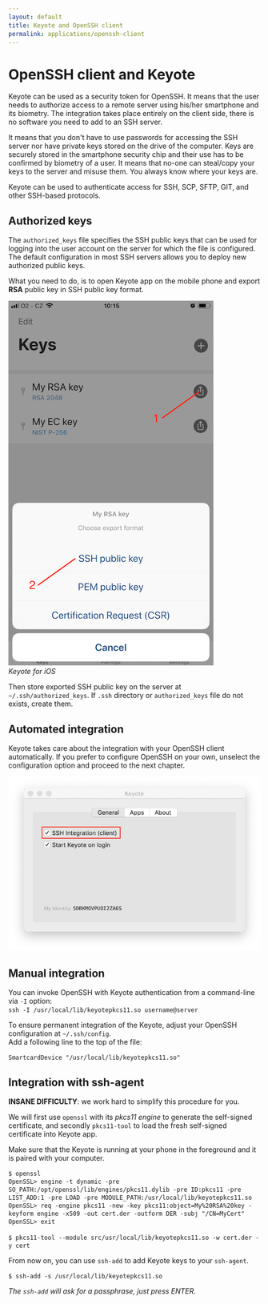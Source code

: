 ```yaml
---
layout: default
title: Keyote and OpenSSH client
permalink: applications/openssh-client
---
```


OpenSSH client and Keyote
=========================

Keyote can be used as a security token for OpenSSH.
It means that the user needs to authorize access to a remote server using his/her smartphone and its biometry.
The integration takes place entirely on the client side,
there is no software you need to add to an SSH server.

It means that you don't have to use passwords for accessing the SSH server
nor have private keys stored on the drive of the computer.
Keys are securely stored in the smartphone security chip and their use has to be confirmed by biometry of a user.
It means that no-one can steal/copy your keys to the server and misuse them.
You always know where your keys are.

Keyote can be used to authenticate access for SSH, SCP, SFTP, GIT, and other SSH-based protocols.


Authorized keys
---------------

The `authorized_keys` file specifies the SSH public keys that can be used for logging into the user account on the server for which the file is configured. The default configuration in most SSH servers allows you to deploy new authorized public keys. 

What you need to do, is to open Keyote app on the mobile phone and export **RSA** public key in SSH public key format.


![Export the RSA key for SSH in Keyote](./openssh-client-media/openssh-key-export.jpeg)  
_Keyote for iOS_


Then store exported SSH public key on the server at `~/.ssh/authorized_keys`. If `.ssh` directory or `authorized_keys` file do not exists, create them.


Automated integration
---------------------

Keyote takes care about the integration with your OpenSSH client automatically.
If you prefer to configure OpenSSH on your own, unselect the configuration option and proceed to the next chapter.

![Keyote and automated integration with OpenSSH client](./openssh-client-media/openssh-keyote.png)


Manual integration
------------------

You can invoke OpenSSH with Keyote authentication from a command-line via `-I` option:  
`ssh -I /usr/local/lib/keyotepkcs11.so username@server`

To ensure permanent integration of the Keyote, adjust your OpenSSH configuration at `~/.ssh/config`.  
Add a following line to the top of the file:  
```
SmartcardDevice "/usr/local/lib/keyotepkcs11.so"
```


Integration with ssh-agent
--------------------------

**INSANE DIFFICULTY**: we work hard to simplify this procedure for you.

We will first use `openssl` with its _pkcs11 engine_ to generate the self-signed certificate,
and secondly `pkcs11-tool` to load the fresh self-signed certificate into Keyote app.

Make sure that the Keyote is running at your phone in the foreground and it is paired with your computer.

```
$ openssl
OpenSSL> engine -t dynamic -pre SO_PATH:/opt/openssl/lib/engines/pkcs11.dylib -pre ID:pkcs11 -pre LIST_ADD:1 -pre LOAD -pre MODULE_PATH:/usr/local/lib/keyotepkcs11.so
OpenSSL> req -engine pkcs11 -new -key pkcs11:object=My%20RSA%20key -keyform engine -x509 -out cert.der -outform DER -subj "/CN=MyCert"
OpenSSL> exit

$ pkcs11-tool --module src/usr/local/lib/keyotepkcs11.so -w cert.der -y cert
```

From now on, you can use `ssh-add` to add Keyote keys to your `ssh-agent`.

```
$ ssh-add -s /usr/local/lib/keyotepkcs11.so
```

_The `ssh-add` will ask for a passphrase, just press ENTER._
